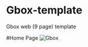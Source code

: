 # Gbox-template
Gbox web (9 page) template 

#Home Page
![Gbox](https://user-images.githubusercontent.com/64429138/124012126-fcc18080-da0a-11eb-8a24-d088607b71a9.jpg)

